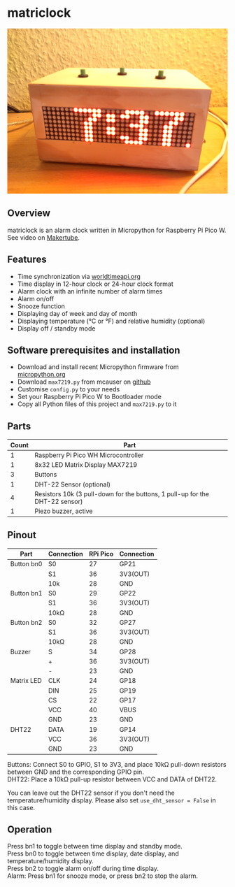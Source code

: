 # matriclock
![matriclock (01)](matriclock_01.jpg)

## Overview
matriclock is an alarm clock written in Micropython for Raspberry Pi Pico W.  
See video on [Makertube](https://makertube.net/w/6z7tMREExgsQ9gaohFmeQj).

## Features
 - Time synchronization via [worldtimeapi.org](https://worldtimeapi.org)
 - Time display in 12-hour clock or 24-hour clock format
 - Alarm clock with an infinite number of alarm times
 - Alarm on/off
 - Snooze function
 - Displaying day of week and day of month
 - Displaying temperature (°C or °F) and relative humidity (optional)
 - Display off / standby mode


## Software prerequisites and installation
 - Download and install recent Micropython firmware from [micropython.org](https://micropython.org/download/rp2-pico-w/)
 - Download `max7219.py` from mcauser on [github](https://github.com/mcauser/micropython-max7219)
 - Customise `config.py` to your needs
 - Set your Raspberry Pi Pico W to Bootloader mode
 - Copy all Python files of this project and `max7219.py` to it


## Parts
|Count|Part                                           |
|-----|-----------------------------------------------|
|1    |Raspberry Pi Pico WH Microcontroller           |
|1    |8x32 LED Matrix Display MAX7219                |
|3    |Buttons                                        |
|1    |DHT-22 Sensor (optional)                       |
|4    |Resistors 10k (3 pull-down for the buttons, 1 pull-up for the DHT-22 sensor)|
|1    |Piezo buzzer, active                           |


## Pinout
|Part       |Connection |RPi Pico |Connection|
|-----------|-----------|---------|----------|
|Button bn0 |S0         |27       |GP21      |
|           |S1         |36       |3V3(OUT)  |
|           |10k        |28       |GND       |
|Button bn1 |S0         |29       |GP22      |
|           |S1         |36       |3V3(OUT)  |
|           |10kΩ       |28       |GND       |
|Button bn2 |S0         |32       |GP27      |
|           |S1         |36       |3V3(OUT)  |
|           |10kΩ       |28       |GND       |
|Buzzer     |S          |34       |GP28      |
|           |+          |36       |3V3(OUT)  |
|           |-          |23       |GND       |
|Matrix LED |CLK        |24       |GP18      |
|           |DIN        |25       |GP19      |
|           |CS         |22       |GP17      |
|           |VCC        |40       |VBUS      |
|           |GND        |23       |GND       |
|DHT22      |DATA       |19       |GP14      |
|           |VCC        |36       |3V3(OUT)  |
|           |GND        |23       |GND       |

Buttons: Connect S0 to GPIO, S1 to 3V3, and place 10kΩ pull-down resistors between GND and the corresponding GPIO pin.  
DHT22: Place a 10kΩ pull-up resistor between VCC and DATA of DHT22.  

You can leave out the DHT22 sensor if you don't need the temperature/humidity display. Please also set `use_dht_sensor = False` in this case.

## Operation

Press bn1 to toggle between time display and standby mode.  
Press bn0 to toggle between time display, date display, and temperature/humidity display.  
Press bn2 to toggle alarm on/off during time display.  
Alarm: Press bn1 for snooze mode, or press bn2 to stop the alarm.  
